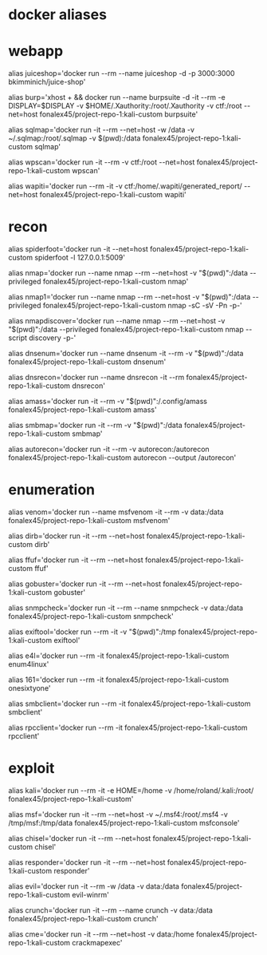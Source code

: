 # **docker aliases**

# webapp

alias juiceshop='docker run --rm --name juiceshop -d -p 3000:3000 bkimminich/juice-shop'

alias burp='xhost + && docker run --name burpsuite -d -it --rm -e DISPLAY=$DISPLAY -v $HOME/.Xauthority:/root/.Xauthority -v ctf:/root --net=host fonalex45/project-repo-1:kali-custom burpsuite'

alias sqlmap='docker run  -it --rm --net=host -w /data -v ~/.sqlmap:/root/.sqlmap -v $(pwd):/data fonalex45/project-repo-1:kali-custom sqlmap'

alias wpscan='docker run  -it --rm -v ctf:/root --net=host fonalex45/project-repo-1:kali-custom wpscan'

alias wapiti='docker run  --rm -it -v ctf:/home/.wapiti/generated_report/ --net=host fonalex45/project-repo-1:kali-custom wapiti'



# recon
alias spiderfoot='docker run -it --net=host fonalex45/project-repo-1:kali-custom spiderfoot -l 127.0.0.1:5009'

alias nmap='docker run --name nmap --rm --net=host -v "$(pwd)":/data --privileged fonalex45/project-repo-1:kali-custom nmap'

alias nmap1='docker run --name nmap --rm --net=host -v "$(pwd)":/data --privileged fonalex45/project-repo-1:kali-custom nmap -sC -sV -Pn -p-'

alias nmapdiscover='docker run --name nmap --rm --net=host -v "$(pwd)":/data --privileged fonalex45/project-repo-1:kali-custom nmap --script discovery -p-'

alias dnsenum='docker run --name dnsenum -it --rm -v "$(pwd)":/data fonalex45/project-repo-1:kali-custom dnsenum'

alias dnsrecon='docker run --name dnsrecon -it --rm fonalex45/project-repo-1:kali-custom dnsrecon'

alias amass='docker run -it --rm -v "$(pwd)":/.config/amass fonalex45/project-repo-1:kali-custom amass'

alias smbmap='docker run -it --rm -v "$(pwd)":/data fonalex45/project-repo-1:kali-custom smbmap'

alias autorecon='docker run -it --rm -v autorecon:/autorecon fonalex45/project-repo-1:kali-custom autorecon --output /autorecon'


# enumeration

alias venom='docker run --name msfvenom -it --rm -v data:/data fonalex45/project-repo-1:kali-custom msfvenom'

alias dirb='docker run -it --rm --net=host fonalex45/project-repo-1:kali-custom dirb'

alias ffuf='docker run -it --rm --net=host fonalex45/project-repo-1:kali-custom ffuf'

alias gobuster='docker run -it --rm  --net=host fonalex45/project-repo-1:kali-custom gobuster'

alias snmpcheck='docker run -it --rm --name snmpcheck -v data:/data fonalex45/project-repo-1:kali-custom snmpcheck'

alias exiftool='docker run --rm -it -v "$(pwd)":/tmp fonalex45/project-repo-1:kali-custom exiftool'

alias e4l='docker run --rm -it fonalex45/project-repo-1:kali-custom enum4linux'

alias 161='docker run --rm -it fonalex45/project-repo-1:kali-custom onesixtyone'

alias smbclient='docker run --rm -it fonalex45/project-repo-1:kali-custom smbclient'

alias rpcclient='docker run --rm -it fonalex45/project-repo-1:kali-custom rpcclient'



# exploit

alias kali='docker run --rm -it -e HOME=/home -v /home/roland/.kali:/root/ fonalex45/project-repo-1:kali-custom'

alias msf='docker run -it --rm --net=host  -v ~/.msf4:/root/.msf4 -v /tmp/msf:/tmp/data fonalex45/project-repo-1:kali-custom msfconsole'

alias chisel='docker run -it --rm --net=host fonalex45/project-repo-1:kali-custom chisel'

alias responder='docker run -it --rm --net=host fonalex45/project-repo-1:kali-custom responder'

alias evil='docker run -it --rm -w /data -v data:/data fonalex45/project-repo-1:kali-custom evil-winrm'

alias crunch='docker run -it --rm --name crunch -v data:/data fonalex45/project-repo-1:kali-custom crunch'

alias cme='docker run -it --rm --net=host -v data:/home fonalex45/project-repo-1:kali-custom crackmapexec'
